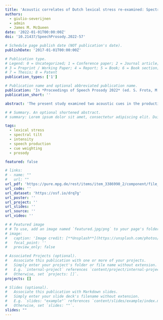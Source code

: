```yaml
---
title: 'Acoustic correlates of Dutch lexical stress re-examined: Spectral tilt is not always more reliable than intensity'
authors:
  - giulio-severijnen
  - admin
  - James M. McQueen
date: '2022-01-01T00:00:00Z'
doi: '10.21437/SpeechProsody.2022-57'

# Schedule page publish date (NOT publication's date).
publishDate: '2017-01-01T00:00:00Z'

# Publication type.
# Legend: 0 = Uncategorized; 1 = Conference paper; 2 = Journal article;
# 3 = Preprint / Working Paper; 4 = Report; 5 = Book; 6 = Book section;
# 7 = Thesis; 8 = Patent
publication_types: ['1']

# Publication name and optional abbreviated publication name.
publication: 'In *Proceedings of Speech Prosody 2022* (ed. S. Frota, M. Cruz, and M. Vigário), 278-282, doi:10.21437/SpeechProsody.2022-57'
publication_short: ''

abstract: 'The present study examined two acoustic cues in the production of lexical stress in Dutch: spectral tilt and overall intensity. Sluijter and Van Heuven (1996) reported that spectral tilt is a more reliable cue to stress than intensity. However, that study included only a small number of talkers (10) and only syllables with the vowels /aː/ and /ɔ/. The present study re-examined this issue in a larger and more variable dataset. We recorded 38 native speakers of Dutch (20 females) producing 744 tokens of Dutch segmentally overlapping words (e.g., *VOORnaam* vs. *voorNAAM*, “first name” vs. “respectable”), targeting 10 different vowels, in variable sentence contexts. For each syllable, we measured overall intensity and spectral tilt following Sluijter and Van Heuven (1996). Results from Linear Discriminant Analyses showed that, for the vowel /aː/ alone, spectral tilt showed an advantage over intensity, as evidenced by higher stressed/unstressed syllable classification accuracy scores for spectral tilt. However, when all vowels were included in the analysis, the advantage disappeared. These findings confirm that spectral tilt plays a larger role in signaling stress in Dutch /aː/ but show that, for a larger sample of Dutch vowels, overall intensity and spectral tilt are equally important.'

# # Summary. An optional shortened abstract.
# summary: Lorem ipsum dolor sit amet, consectetur adipiscing elit. Duis posuere tellus ac convallis placerat. Proin tincidunt magna sed ex sollicitudin condimentum.

tags:
  - lexical stress
  - spectral tilt
  - intensity
  - speech production
  - cue weighting
  - prosody

featured: false

# links:
# - name: ""
#   url: ""
url_pdf: 'https://pure.mpg.de/rest/items/item_3386990_2/component/file_3386991/content'
url_code: ''
url_dataset: 'https://osf.io/drq7g'
url_poster: ''
url_project: ''
url_slides: ''
url_source: ''
url_video: ''

# # Featured image
# # To use, add an image named `featured.jpg/png` to your page's folder.
# image:
#   caption: 'Image credit: [**Unsplash**](https://unsplash.com/photos/pLCdAaMFLTE)'
#   focal_point: ''
#   preview_only: false

# Associated Projects (optional).
#   Associate this publication with one or more of your projects.
#   Simply enter your project's folder or file name without extension.
#   E.g. `internal-project` references `content/project/internal-project/index.md`.
#   Otherwise, set `projects: []`.
projects: []

# Slides (optional).
#   Associate this publication with Markdown slides.
#   Simply enter your slide deck's filename without extension.
#   E.g. `slides: "example"` references `content/slides/example/index.md`.
#   Otherwise, set `slides: ""`.
slides: ""
---
```


<!-- {{% callout note %}}
Click the _Cite_ button above to demo the feature to enable visitors to import publication metadata into their reference management software.
{{% /callout %}}

Supplementary notes can be added here, including [code and math](https://wowchemy.com/docs/content/writing-markdown-latex/). -->
